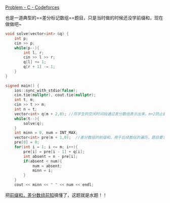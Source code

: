 [Problem - C - Codeforces](https://codeforces.com/gym/574954/problem/C)

也是一道典型的==差分标记数组==题目，只是当时做的时候还没学前缀和，现在做做吧~

```cpp
void solve(vector<int> &q) {  
    int p;  
    cin >> p;  
    while(p--){  
        int l, r;  
        cin >> l >> r;  
        q[l] += 1;  
        q[r + 1] -= 1;  
    }  
}  
  
signed main() {  
    ios::sync_with_stdio(false);  
    cin.tie(nullptr), cout.tie(nullptr);  
    int t, m;  
    cin >> t >> m;  
    int n = t;  
    vector<int> q(m + 2,0); //将学生的空闲时间段通过差分数组表示出来，m+2防止越界 
    while(t--){  
        solve(q);  
    }  
    int minn = 0, num = INT_MAX;  
    vector<int> pre(m + 1,0);  //差分数组的前缀和，用于后续数组的遍历，题目要求到达的人尽可能多，则n-pre[i]尽可能小pre[i]表示为i时间有多少人为空闲
    pre[0] = 0;  
    for(int i = 1; i <= m; i++){  
        pre[i] = pre[i - 1] + q[i];  
        int absent = n - pre[i];  
        if(absent < num){  
            num = absent;  
            minn = i;  
        }  
    }  
    cout << minn << " " << num << endl;

```
把[前缀和，差分数组前知](前缀和，差分数组前知.md)搞懂了，这题就是水题！！
